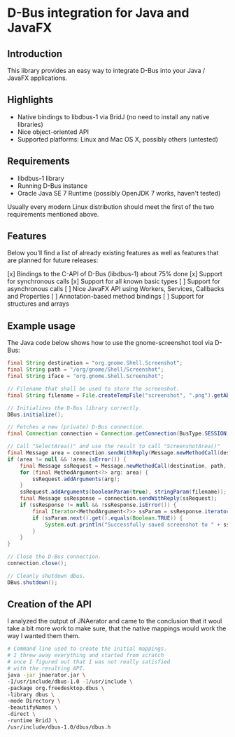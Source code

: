 D-Bus integration for Java and JavaFX
=====================================


Introduction
------------

This library provides an easy way to integrate D-Bus into
your Java / JavaFX applications.


Highlights
----------

*   Native bindings to libdbus-1 via BridJ (no need to install any native libraries)
*   Nice object-oriented API
*   Supported platforms: Linux and Mac OS X, possibly others (untested)


Requirements
------------

*   libdbus-1 library
*   Running D-Bus instance
*   Oracle Java SE 7 Runtime (possibly OpenJDK 7 works, haven't tested)

Usually every modern Linux distribution should meet the first of the two requirements mentioned above.


Features
--------

Below you'll find a list of already existing features as well as features that are planned for
future releases:

[x] Bindings to the C-API of D-Bus (libdbus-1) about 75% done
[x] Support for synchronous calls
[x] Support for all known basic types
[ ] Support for asynchronous calls
[ ] Nice JavaFX API using Workers, Services, Callbacks and Properties
[ ] Annotation-based method bindings
[ ] Support for structures and arrays


Example usage
-------------

The Java code below shows how to use the gnome-screenshot tool via D-Bus:

```java
final String destination = "org.gnome.Shell.Screenshot";
final String path = "/org/gnome/Shell/Screenshot";
final String iface = "org.gnome.Shell.Screenshot";

// Filename that shall be used to store the screenshot.
final String filename = File.createTempFile("screenshot", ".png").getAbsolutepath();

// Initializes the D-Bus library correctly.
DBus.initialize();

// Fetches a new (private) D-Bus connection.
final Connection connection = Connection.getConnection(BusType.SESSION, true);

// Call "SelectArea()" and use the result to call "ScreenshotArea()"
final Message area = connection.sendWithReply(Message.newMethodCall(destination, path, iface, "SelectArea"));
if (area != null && !area.isError()) {
    final Message ssRequest = Message.newMethodCall(destination, path, iface, "ScreenshotArea");
    for (final MethodArgument<?> arg: area) {
        ssRequest.addArguments(arg);
    }
    ssRequest.addArguments(booleanParam(true), stringParam(filename));
    final Message ssResponse = connection.sendWithReply(ssRequest);
    if (ssResponse != null && !ssResponse.isError()) {
        final Iterator<MethodArgument<?>> ssParam = ssResponse.iterator();
        if (ssParam.next().get().equals(Boolean.TRUE)) {
            System.out.println("Successfully saved screenshot to " + ssParam.next().get());
        }
    }
}

// Close the D-Bus connection.
connection.close();

// Cleanly shutdown dbus.
DBus.shutdown();
```


Creation of the API
-------------------

I analyzed the output of JNAerator and came to the conclusion
that it woul take a bit more work to make sure, that the
native mappings would work the way I wanted them them.

```sh
# Command line used to create the initial mappings.
# I threw away everything and started from scratch
# once I figured out that I was not really satisfied
# with the resulting API.
java -jar jnaerator.jar \
-I/usr/include/dbus-1.0 -I/usr/include \
-package org.freedesktop.dbus \
-library dbus \
-mode Directory \
-beautifyNames \
-direct \
-runtime BridJ \
/usr/include/dbus-1.0/dbus/dbus.h
```
